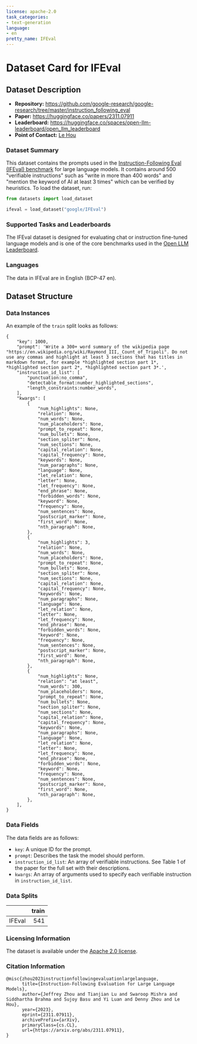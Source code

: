 ```yaml
---
license: apache-2.0
task_categories:
- text-generation
language:
- en
pretty_name: IFEval
---
```


# Dataset Card for IFEval

<!-- Provide a quick summary of the dataset. -->

## Dataset Description

- **Repository:** https://github.com/google-research/google-research/tree/master/instruction_following_eval
- **Paper:** https://huggingface.co/papers/2311.07911
- **Leaderboard:** https://huggingface.co/spaces/open-llm-leaderboard/open_llm_leaderboard
- **Point of Contact:** [Le Hou](lehou@google.com)

### Dataset Summary

This dataset contains the prompts used in the [Instruction-Following Eval (IFEval) benchmark](https://arxiv.org/abs/2311.07911) for large language models. It contains around 500 "verifiable instructions" such as "write in more than 400 words" and "mention the keyword of AI at least 3 times" which can be verified by heuristics. To load the dataset, run:

```python
from datasets import load_dataset

ifeval = load_dataset("google/IFEval")
```

### Supported Tasks and Leaderboards

The IFEval dataset is designed for evaluating chat or instruction fine-tuned language models and is one of the core benchmarks used in the [Open LLM Leaderboard](https://huggingface.co/spaces/open-llm-leaderboard/open_llm_leaderboard).

### Languages

The data in IFEval are in English (BCP-47 en).

## Dataset Structure

### Data Instances

An example of the `train` split looks as follows:

```
{
    "key": 1000,
    "prompt": 'Write a 300+ word summary of the wikipedia page "https://en.wikipedia.org/wiki/Raymond_III,_Count_of_Tripoli". Do not use any commas and highlight at least 3 sections that has titles in markdown format, for example *highlighted section part 1*, *highlighted section part 2*, *highlighted section part 3*.',
    "instruction_id_list": [
        "punctuation:no_comma",
        "detectable_format:number_highlighted_sections",
        "length_constraints:number_words",
    ],
    "kwargs": [
        {
            "num_highlights": None,
            "relation": None,
            "num_words": None,
            "num_placeholders": None,
            "prompt_to_repeat": None,
            "num_bullets": None,
            "section_spliter": None,
            "num_sections": None,
            "capital_relation": None,
            "capital_frequency": None,
            "keywords": None,
            "num_paragraphs": None,
            "language": None,
            "let_relation": None,
            "letter": None,
            "let_frequency": None,
            "end_phrase": None,
            "forbidden_words": None,
            "keyword": None,
            "frequency": None,
            "num_sentences": None,
            "postscript_marker": None,
            "first_word": None,
            "nth_paragraph": None,
        },
        {
            "num_highlights": 3,
            "relation": None,
            "num_words": None,
            "num_placeholders": None,
            "prompt_to_repeat": None,
            "num_bullets": None,
            "section_spliter": None,
            "num_sections": None,
            "capital_relation": None,
            "capital_frequency": None,
            "keywords": None,
            "num_paragraphs": None,
            "language": None,
            "let_relation": None,
            "letter": None,
            "let_frequency": None,
            "end_phrase": None,
            "forbidden_words": None,
            "keyword": None,
            "frequency": None,
            "num_sentences": None,
            "postscript_marker": None,
            "first_word": None,
            "nth_paragraph": None,
        },
        {
            "num_highlights": None,
            "relation": "at least",
            "num_words": 300,
            "num_placeholders": None,
            "prompt_to_repeat": None,
            "num_bullets": None,
            "section_spliter": None,
            "num_sections": None,
            "capital_relation": None,
            "capital_frequency": None,
            "keywords": None,
            "num_paragraphs": None,
            "language": None,
            "let_relation": None,
            "letter": None,
            "let_frequency": None,
            "end_phrase": None,
            "forbidden_words": None,
            "keyword": None,
            "frequency": None,
            "num_sentences": None,
            "postscript_marker": None,
            "first_word": None,
            "nth_paragraph": None,
        },
    ],
}
```

### Data Fields

The data fields are as follows:

* `key`: A unique ID for the prompt.
* `prompt`: Describes the task the model should perform.
* `instruction_id_list`: An array of verifiable instructions. See Table 1 of the paper for the full set with their descriptions.
* `kwargs`: An array of arguments used to specify each verifiable instruction in `instruction_id_list`.

### Data Splits

|               | train |
|---------------|------:|
| IFEval        | 541   |

### Licensing Information

The dataset is available under the [Apache 2.0 license](https://www.apache.org/licenses/LICENSE-2.0).

### Citation Information

```
@misc{zhou2023instructionfollowingevaluationlargelanguage,
      title={Instruction-Following Evaluation for Large Language Models}, 
      author={Jeffrey Zhou and Tianjian Lu and Swaroop Mishra and Siddhartha Brahma and Sujoy Basu and Yi Luan and Denny Zhou and Le Hou},
      year={2023},
      eprint={2311.07911},
      archivePrefix={arXiv},
      primaryClass={cs.CL},
      url={https://arxiv.org/abs/2311.07911}, 
}
```